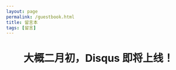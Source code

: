 ```yaml
---
layout: page
permalink: /guestbook.html
title: 留言本
tags: [留言]
---
```


<h1 style="text-align: center;">大概二月初，Disqus 即将上线！</h1>
<!-- <div class="comment-guestbook">
  <div id="comment"></div>
</div> -->
